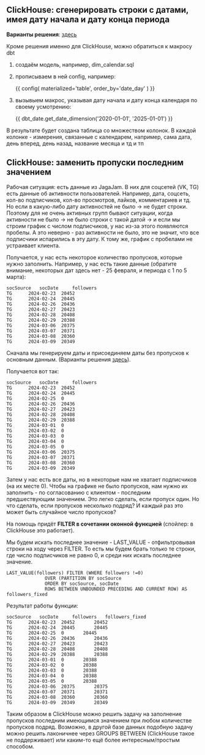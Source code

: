 ## ClickHouse: сгенерировать строки с датами, имея дату начала и дату конца периода

**Варианты решения**: [здесь](https://github.com/Malakhova-Natalya/Snippets/blob/main/clickhouse_date_range/01%20-%20генерация%20строк%20с%20датами.txt)

Кроме решения именно для ClickHouse, можно обратиться к макросу dbt

1. создаём модель, например, dim_calendar.sql
2. прописываем в ней config, например:

   	{{ config(
		materialized='table',
		order_by='date_day'
		) 
	}}

4. вызывыем макрос, указывая дату начала и дату конца календаря по своему усмотрению:

	 {{ dbt_date.get_date_dimension('2020-01-01', '2025-01-01') }}

В результате будет создана таблица со множеством колонок. В каждой колонке - измерения, связанные с календарем, например, сама дата, день вперед, день назад, название месяца и тд и тп

## ClickHouse: заменить пропуски последним значением

Рабочая ситуация: есть данные из JagaJam. В них для соцсетей (VK, TG) есть данные об активности пользователей. Например, дата, соцсеть, кол-во подписчиков, кол-во просмотров, лайков, комментариев и тд. Но если в какую-либо дату активностей не было → не будет строки. Поэтому для не очень активных групп бывают ситуации, когда активности не было → не было строки с такой датой → и если мы строим график с числом подписчиков, у нас из-за этого появляются пробелы. А это неверно - раз активности не было, это не значит, что все подписчики испарились в эту дату. К тому же, график с пробелами не устраивает клиента.

Получается, у нас есть некоторое количество пропусков, которые нужно заполнить. Например, у нас есть такие данные (обратите внимание, некоторых дат здесь нет - 25 февраля, и периода с 1 по 5 марта):

	socSource 	socDate	   	followers 	
	TG 		2024-02-23 	20452		
	TG 		2024-02-24 	20445			
	TG 		2024-02-26 	20436		
	TG 		2024-02-27 	20423		
	TG 		2024-02-28 	20408		
	TG 		2024-02-29 	20388		
	TG 		2024-03-06 	20375		
	TG 		2024-03-07 	20371		
	TG 		2024-03-08 	20360		
	TG 		2024-03-09 	20349		
 
Сначала мы генерируем даты и присоединяем даты без пропусков к основным данным. (Варианты решения [здесь](https://github.com/Malakhova-Natalya/Snippets/blob/main/clickhouse_date_range/01%20-%20генерация%20строк%20с%20датами.txt)).

Получается вот так:

	socSource 	socDate	   	followers 	
	TG 		2024-02-23 	20452		
	TG 		2024-02-24 	20445		
	TG 		2024-02-25 	0		
	TG 		2024-02-26 	20436		
	TG 		2024-02-27 	20423		
	TG 		2024-02-28 	20408		
	TG 		2024-02-29 	20388		
	TG 		2024-03-01 	0		
	TG 		2024-03-02 	0		
	TG 		2024-03-03 	0		
	TG 		2024-03-04 	0		
	TG 		2024-03-05 	0		
	TG 		2024-03-06 	20375		
	TG 		2024-03-07 	20371		
	TG 		2024-03-08 	20360		
	TG 		2024-03-09 	20349	

Затем у нас есть все даты, но в некоторые нам не хватает подписчиков (на их месте 0). Чтобы на графике не было пропусков, нам нужно их заполнить - по согласованию с клиентом - последним предшествующим значением. Это легко сделать, если пропуск один. Но что сделать, если пропусков несколько подряд? И каждый раз это может быть случайное число пропусков?

На помощь придёт **FILTER в сочетании  оконной функцией** (спойлер: в ClickHouse это работает).

Мы будем искать последнее значение - LAST_VALUE - отфильтровывая строки на ходу через FILTER. То есть мы будем брать только те строки, где число подписчиков не равно 0, и среди них искать последнее значение. 

    LAST_VALUE(followers) FILTER (WHERE followers !=0)
			      OVER (PARTITION BY socSource
			      ORDER BY socSource, socDate
			      ROWS BETWEEN UNBOUNDED PRECEDING AND CURRENT ROW) AS followers_fixed

Результат работы функции:
     
	socSource 	socDate	   	followers 	followers_fixed
	TG 		2024-02-23 	20452		20452
	TG 		2024-02-24 	20445		20445
	TG 		2024-02-25 	0		20445
	TG 		2024-02-26 	20436		20436
	TG 		2024-02-27 	20423		20423
	TG 		2024-02-28 	20408		20408
	TG 		2024-02-29 	20388		20388
	TG 		2024-03-01 	0		20388
	TG 		2024-03-02 	0		20388
	TG 		2024-03-03 	0		20388
	TG 		2024-03-04 	0		20388
	TG 		2024-03-05 	0		20388
	TG 		2024-03-06 	20375		20375
	TG 		2024-03-07 	20371		20371
	TG 		2024-03-08 	20360		20360
	TG 		2024-03-09 	20349		20349


Таким образом в ClickHouse можно решить задачу на заполнение пропусков последним имеющимся значением при любом количестве пропусков подряд. Возможно, в другой базе данных подобную задачу можно решить лаконичнее через GROUPS BETWEEN (ClickHouse такое не поддерживает) или каким-то ещё более интересным/простым способом. 
